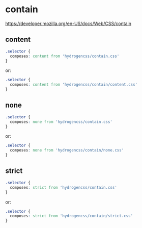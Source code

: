 # contain

https://developer.mozilla.org/en-US/docs/Web/CSS/contain

## content
```css
.selector {
  composes: content from 'hydrogencss/contain.css'
}
```

or:
```css
.selector {
  composes: content from 'hydrogencss/contain/content.css'
}
```

## none
```css
.selector {
  composes: none from 'hydrogencss/contain.css'
}
```

or:
```css
.selector {
  composes: none from 'hydrogencss/contain/none.css'
}
```

## strict
```css
.selector {
  composes: strict from 'hydrogencss/contain.css'
}
```

or:
```css
.selector {
  composes: strict from 'hydrogencss/contain/strict.css'
}
```

